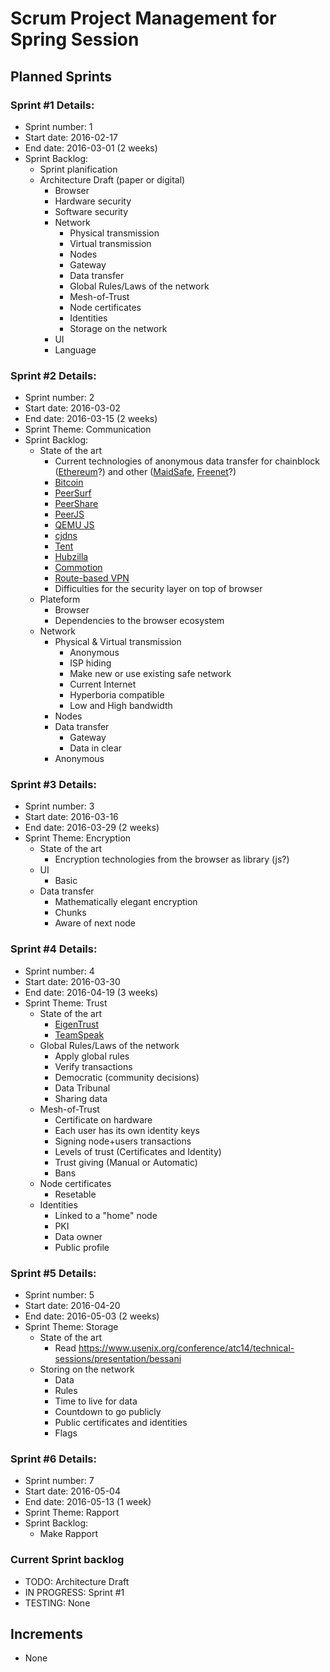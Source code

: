 # Scrum Project Management for Spring Session

## Planned Sprints
### Sprint #1 Details:
  - Sprint number: 1
  - Start date: 2016-02-17
  - End date: 2016-03-01 (2 weeks)
  - Sprint Backlog:
    - Sprint planification
    - Architecture Draft (paper or digital)
      - Browser
      - Hardware security
      - Software security
      - Network
        - Physical transmission
        - Virtual transmission
        - Nodes
        - Gateway
        - Data transfer
        - Global Rules/Laws of the network
        - Mesh-of-Trust
        - Node certificates
        - Identities
        - Storage on the network
      - UI
      - Language

### Sprint #2 Details:
  - Sprint number: 2
  - Start date: 2016-03-02
  - End date: 2016-03-15 (2 weeks)
  - Sprint Theme: Communication
  - Sprint Backlog:
    - State of the art
      - Current technologies of anonymous data transfer for chainblock ([Ethereum](https://www.ethereum.org)?) and other ([MaidSafe](http://maidsafe.net), [Freenet](https://freenetproject.org)?)
      - [Bitcoin](https://bitcoin.org/en/)
      - [PeerSurf](https://github.com/matthaywardwebdesign/PeerSurf)
      - [PeerShare](https://github.com/cuonic/PeerShare)
      - [PeerJS](https://github.com/MrSwitch/peer.js)
      - [QEMU JS](http://bellard.org/jslinux/tech.html)
      - [cjdns](https://github.com/cjdelisle/cjdns/)
      - [Tent](https://tent.io)
      - [Hubzilla](http://hubzilla.org/sandbox/index.html)
      - [Commotion](https://www.commotionwireless.net)
      - [Route-based VPN](https://sc1.checkpoint.com/documents/R76/CP_R76_VPN_AdminGuide/13824.htm)
      - Difficulties for the security layer on top of browser
    - Plateform
      - Browser
      - Dependencies to the browser ecosystem
    - Network
      - Physical & Virtual transmission
        - Anonymous
        - ISP hiding
        - Make new or use existing safe network
        - Current Internet
        - Hyperboria compatible
        - Low and High bandwidth
      - Nodes
      - Data transfer
        - Gateway
        - Data in clear
      - Anonymous

### Sprint #3 Details:
  - Sprint number: 3
  - Start date: 2016-03-16
  - End date: 2016-03-29 (2 weeks)
  - Sprint Theme: Encryption
    - State of the art
      - Encryption technologies from the browser as library (js?)
    - UI
      - Basic
    - Data transfer
      - Mathematically elegant encryption
      - Chunks
      - Aware of next node

 ### Sprint #4 Details:
  - Sprint number: 4
  - Start date: 2016-03-30
  - End date: 2016-04-19 (3 weeks)
  - Sprint Theme: Trust
    - State of the art
      - [EigenTrust](https://en.wikipedia.org/wiki/EigenTrust)
      - [TeamSpeak](http://www.teamspeak.com)
    - Global Rules/Laws of the network
      - Apply global rules
      - Verify transactions
      - Democratic (community decisions)
      - Data Tribunal
      - Sharing data
    - Mesh-of-Trust
      - Certificate on hardware
      - Each user has its own identity keys
      - Signing node+users transactions
      - Levels of trust (Certificates and Identity)
      - Trust giving (Manual or Automatic)
      - Bans
    - Node certificates
      - Resetable
    - Identities
      - Linked to a "home" node
      - PKI
      - Data owner
      - Public profile

### Sprint #5 Details:
  - Sprint number: 5
  - Start date: 2016-04-20
  - End date: 2016-05-03 (2 weeks)
  - Sprint Theme: Storage
    - State of the art
      - Read https://www.usenix.org/conference/atc14/technical-sessions/presentation/bessani
    - Storing on the network
      - Data
      - Rules
      - Time to live for data
      - Countdown to go publicly
      - Public certificates and identities
      - Flags

### Sprint #6 Details:
  - Sprint number: 7
  - Start date: 2016-05-04
  - End date: 2016-05-13 (1 week)
  - Sprint Theme: Rapport
  - Sprint Backlog:
    - Make Rapport

### Current Sprint backlog
  - TODO: Architecture Draft
  - IN PROGRESS: Sprint #1
  - TESTING: None

## Increments
  - None
